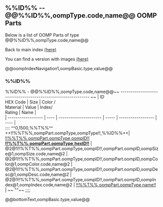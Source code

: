 ## %%ID%% -- @@%%ID%%,oompType.code,name@@ OOMP Parts

Below is a list of OOMP Parts of type @@%%ID%%,oompType.code,name@@

Back to main index [(here)](https://github.com/oomlout/oomlout-OOMP/wiki/pictureIndex)

You can find a version with images [(here)](https://github.com/oomlout/oomlout-OOMP/wiki/pictureIndex@@oompIndexNavigation1,oompBasic.type,value@@)   

@@oompIndexNavigation1,oompBasic.type,value@@   

### %%ID%%    
%%ID%% - @@%%ID%%,oompType.code,name@@~~
--------------------------------------------------------------   ~~
| ID<br /> HEX Code | Size | Color /<br /> Material | Value | Index/<br />Rating | Name |  
| ------------------ | ---- | ---------------------- | ----- | ------------------ | ---- |  
::::
^^0,1500,%%T%%^^
++!!%%T%%,oompPart.oompType,oompType!!,%%ID%%++| [!!%%T%%,oompPart.oompType,oompID!! <br /> __!!%%T%%,oompPart.oompType,hexID!!__](https://github.com/oomlout/oomlout-OOMP/wiki/!!%%T%%,oompPart.oompType,oompID!!)  | @2@1!!%%T%%,oompPart.oompType,oompID!!,oompPart.oompID,oompSize@1,oompSize.code,name@2 | @2@1!!%%T%%,oompPart.oompType,oompID!!,oompPart.oompID,oompColor@1,oompColor.code,name@2 | @2@1!!%%T%%,oompPart.oompType,oompID!!,oompPart.oompID,oompDesc@1,oompDesc.code,name@2 | @2@1!!%%T%%,oompPart.oompType,oompID!!,oompPart.oompID,oompIndex@1,oompIndex.code,name@2 | [!!%%T%%,oompPart.oompType,name!!](https://github.com/oomlout/oomlout-OOMP/wiki/!!%%T%%,oompPart.oompType,oompID!!)  | ~~
""~~
;;;;


@@bottomText,oompBasic.type,value@@   
